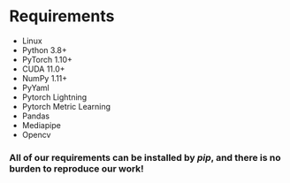 # Requirements
- Linux
- Python 3.8+
- PyTorch 1.10+
- CUDA 11.0+
- NumPy 1.11+
- PyYaml
- Pytorch Lightning
- Pytorch Metric Learning
- Pandas
- Mediapipe
- Opencv

### All of our requirements can be installed by *pip*, and there is no burden to reproduce our work!
